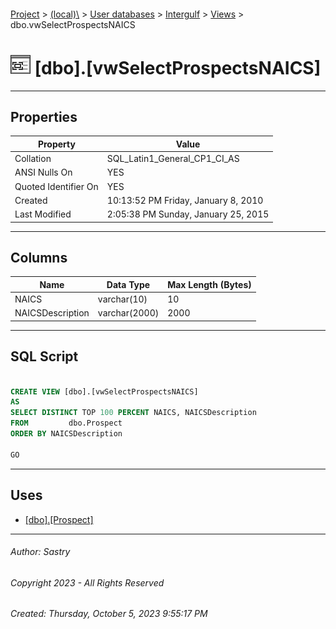 #### 

[Project](../../../../index.md) > [(local)\\](../../../index.md) > [User databases](../../index.md) > [Intergulf](../index.md) > [Views](Views.md) > dbo.vwSelectProspectsNAICS

# ![Views](../../../../Images/View32.png) [dbo].[vwSelectProspectsNAICS]

---

## <a name="#properties"></a>Properties

| Property | Value |
|---|---|
| Collation | SQL_Latin1_General_CP1_CI_AS |
| ANSI Nulls On | YES |
| Quoted Identifier On | YES |
| Created | 10:13:52 PM Friday, January 8, 2010 |
| Last Modified | 2:05:38 PM Sunday, January 25, 2015 |


---

## <a name="#columns"></a>Columns

| Name | Data Type | Max Length (Bytes) |
|---|---|---|
| NAICS | varchar(10) | 10 |
| NAICSDescription | varchar(2000) | 2000 |


---

## <a name="#sqlscript"></a>SQL Script

```sql

CREATE VIEW [dbo].[vwSelectProspectsNAICS]
AS
SELECT DISTINCT TOP 100 PERCENT NAICS, NAICSDescription
FROM         dbo.Prospect
ORDER BY NAICSDescription

GO

```


---

## <a name="#uses"></a>Uses

* [[dbo].[Prospect]](../Tables/dbo_Prospect.md)


---

###### Author:  Sastry

###### Copyright 2023 - All Rights Reserved

###### Created: Thursday, October 5, 2023 9:55:17 PM

